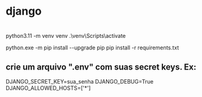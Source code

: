 # django


# 
python3.11 -m venv venv
.\venv\Scripts\activate

python.exe -m pip install --upgrade pip
pip install -r requirements.txt


## crie um arquivo ".env" com suas secret keys. Ex:
DJANGO_SECRET_KEY=sua_senha
DJANGO_DEBUG=True
DJANGO_ALLOWED_HOSTS=['*']



